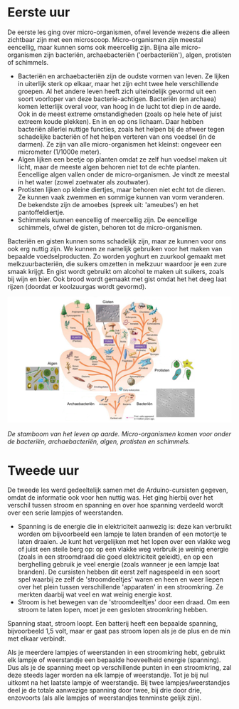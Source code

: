 # Eerste uur
De eerste les ging over micro-organismen, ofwel levende wezens die alleen zichtbaar zijn met een microscoop. Micro-organismen zijn meestal eencellig, maar kunnen soms ook meercellig zijn. Bijna alle micro-organismen zijn bacteriën, archaebacteriën ('oerbacteriën'), algen, protisten of schimmels.
- Bacteriën en archaebacteriën zijn de oudste vormen van leven. Ze lijken in uiterlijk sterk op elkaar, maar het zijn echt twee hele verschillende groepen. Al het andere leven heeft zich uiteindelijk gevormd uit een soort voorloper van deze bacterie-achtigen. Bacteriën (en archaea) komen letterlijk overal voor, van hoog in de lucht tot diep in de aarde. Ook in de meest extreme omstandigheden (zoals op hele hete of juist extreem koude plekken). En in en op ons lichaam. Daar hebben bacteriën allerlei nuttige functies, zoals het helpen bij de afweer tegen schadelijke bacteriën of het helpen verteren van ons voedsel (in de darmen). Ze zijn van alle micro-organismen het kleinst: ongeveer een micrometer (1/1000e meter).
- Algen lijken een beetje op planten omdat ze zelf hun voedsel maken uit licht, maar de meeste algen behoren niet tot de echte planten. Eencellige algen vallen onder de micro-organismen. Je vindt ze meestal in het water (zowel zoetwater als zoutwater).
- Protisten lijken op kleine diertjes, maar behoren niet echt tot de dieren. Ze kunnen vaak zwemmen en sommige kunnen van vorm veranderen. De bekendste zijn de amoebes (spreek uit: 'ameubes') en het pantoffeldiertje.
- Schimmels kunnen eencellig of meercellig zijn. De eencellige schimmels, ofwel de gisten, behoren tot de micro-organismen.

Bacteriën en gisten kunnen soms schadelijk zijn, maar ze kunnen voor ons ook erg nuttig zijn. We kunnen ze namelijk gebruiken voor het maken van bepaalde voedselproducten. Zo worden yoghurt en zuurkool gemaakt met melkzuurbacteriën, die suikers omzetten in melkzuur waardoor je een zure smaak krijgt. En gist wordt gebruikt om alcohol te maken uit suikers, zoals bij wijn en bier. Ook brood wordt gemaakt met gist omdat het het deeg laat rijzen (doordat er koolzuurgas wordt gevormd).

![stamboom](stamboom.png)

*De stamboom van het leven op aarde. Micro-organismen komen voor onder de bacteriën, archaebacteriën, algen, protisten en schimmels.*

# Tweede uur
De tweede les werd gedeeltelijk samen met de Arduino-cursisten gegeven, omdat de informatie ook voor hen nuttig was. Het ging hierbij over het verschil tussen stroom en spanning en over hoe spanning verdeeld wordt over een serie lampjes of weerstanden.
- Spanning is de energie die in elektriciteit aanwezig is: deze kan verbruikt worden om bijvoorbeeld een lampje te laten branden of een motortje te laten draaien. Je kunt het vergelijken met het lopen over een vlakke weg of juist een steile berg op: op een vlakke weg verbruik je weinig energie (zoals in een stroomdraad die goed elektriciteit geleidt), en op een berghelling gebruik je veel energie (zoals wanneer je een lampje laat branden). De cursisten hebben dit eerst zelf nagespeeld in een soort spel waarbij ze zelf de 'stroomdeeltjes' waren en heen en weer liepen over het plein tussen verschillende 'apparaten' in een stroomkring. Ze merkten daarbij wat veel en wat weinig energie kost.
- Stroom is het bewegen van de 'stroomdeeltjes' door een draad. Om een stroom te laten lopen, moet je een gesloten stroomkring hebben.

Spanning staat, stroom loopt. Een batterij heeft een bepaalde spanning, bijvoorbeeld 1,5 volt, maar er gaat pas stroom lopen als je de plus en de min met elkaar verbindt.

Als je meerdere lampjes of weerstanden in een stroomkring hebt, gebruikt elk lampje of weerstandje een bepaalde hoeveelheid energie (spanning). Dus als je de spanning meet op verschillende punten in een stroomkring, zal deze steeds lager worden na elk lampje of weerstandje. Tot je bij nul uitkomt na het laatste lampje of weerstandje. Bij twee lampjes/weerstandjes deel je de totale aanwezige spanning door twee, bij drie door drie, enzovoorts (als alle lampjes of weerstandjes tenminste gelijk zijn).
